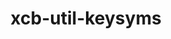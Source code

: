 ---
title: "xcb-util-keysyms"
layout: cache
categories: [package, develop]
meta: {"compilers": ["gcc@=11.1.0", "gcc@=11.4.0"], "num_specs": 15, "num_specs_by_stack": {"data-vis-sdk": 7, "hep": 8, "root": 15}, "oss": ["ubuntu20.04", "ubuntu22.04"], "platforms": ["linux"], "stacks": ["data-vis-sdk", "hep", "root"], "targets": ["x86_64_v3"], "versions": ["0.4.1"]}
spec_details: [{"compiler": "gcc@=11.1.0", "hash": "suvw5usvysptmvwxtzj4ugmykjr72jrb", "os": "ubuntu20.04", "platform": "linux", "size": "-", "stacks": ["data-vis-sdk", "root"], "tarball": "https://binaries.spack.io/develop/build_cache/linux-ubuntu20.04-x86_64_v3/gcc-11.1.0/xcb-util-keysyms-0.4.1/linux-ubuntu20.04-x86_64_v3-gcc-11.1.0-xcb-util-keysyms-0.4.1-suvw5usvysptmvwxtzj4ugmykjr72jrb.spack", "target": "x86_64_v3", "variants": ["build_system=autotools"], "versions": ["0.4.1"]}, {"compiler": "gcc@=11.1.0", "hash": "ou6mfp4msv6gyu2esr6iwqknualn3kro", "os": "ubuntu20.04", "platform": "linux", "size": "-", "stacks": ["data-vis-sdk", "root"], "tarball": "https://binaries.spack.io/develop/build_cache/linux-ubuntu20.04-x86_64_v3/gcc-11.1.0/xcb-util-keysyms-0.4.1/linux-ubuntu20.04-x86_64_v3-gcc-11.1.0-xcb-util-keysyms-0.4.1-ou6mfp4msv6gyu2esr6iwqknualn3kro.spack", "target": "x86_64_v3", "variants": ["build_system=autotools"], "versions": ["0.4.1"]}, {"compiler": "gcc@=11.1.0", "hash": "yl7pryzegpqqrdiysnbpwkgncx4j7i42", "os": "ubuntu20.04", "platform": "linux", "size": "-", "stacks": ["data-vis-sdk", "root"], "tarball": "https://binaries.spack.io/develop/build_cache/linux-ubuntu20.04-x86_64_v3/gcc-11.1.0/xcb-util-keysyms-0.4.1/linux-ubuntu20.04-x86_64_v3-gcc-11.1.0-xcb-util-keysyms-0.4.1-yl7pryzegpqqrdiysnbpwkgncx4j7i42.spack", "target": "x86_64_v3", "variants": ["build_system=autotools"], "versions": ["0.4.1"]}, {"compiler": "gcc@=11.1.0", "hash": "fhgw7t3mejal2gp4gpvpksofmw3preps", "os": "ubuntu20.04", "platform": "linux", "size": "-", "stacks": ["data-vis-sdk", "root"], "tarball": "https://binaries.spack.io/develop/build_cache/linux-ubuntu20.04-x86_64_v3/gcc-11.1.0/xcb-util-keysyms-0.4.1/linux-ubuntu20.04-x86_64_v3-gcc-11.1.0-xcb-util-keysyms-0.4.1-fhgw7t3mejal2gp4gpvpksofmw3preps.spack", "target": "x86_64_v3", "variants": ["build_system=autotools"], "versions": ["0.4.1"]}, {"compiler": "gcc@=11.1.0", "hash": "f45ct6xzxwwmimor3lwwzbqlxsckvqb2", "os": "ubuntu20.04", "platform": "linux", "size": "-", "stacks": ["data-vis-sdk", "root"], "tarball": "https://binaries.spack.io/develop/build_cache/linux-ubuntu20.04-x86_64_v3/gcc-11.1.0/xcb-util-keysyms-0.4.1/linux-ubuntu20.04-x86_64_v3-gcc-11.1.0-xcb-util-keysyms-0.4.1-f45ct6xzxwwmimor3lwwzbqlxsckvqb2.spack", "target": "x86_64_v3", "variants": ["build_system=autotools"], "versions": ["0.4.1"]}, {"compiler": "gcc@=11.1.0", "hash": "7rwbbkf2zlav5bdwgdwvkadwzjycpioc", "os": "ubuntu20.04", "platform": "linux", "size": "-", "stacks": ["data-vis-sdk", "root"], "tarball": "https://binaries.spack.io/develop/build_cache/linux-ubuntu20.04-x86_64_v3/gcc-11.1.0/xcb-util-keysyms-0.4.1/linux-ubuntu20.04-x86_64_v3-gcc-11.1.0-xcb-util-keysyms-0.4.1-7rwbbkf2zlav5bdwgdwvkadwzjycpioc.spack", "target": "x86_64_v3", "variants": ["build_system=autotools"], "versions": ["0.4.1"]}, {"compiler": "gcc@=11.1.0", "hash": "xjachhmdhtdjytjr2e34kwkdqgbrtg2w", "os": "ubuntu20.04", "platform": "linux", "size": "-", "stacks": ["data-vis-sdk", "root"], "tarball": "https://binaries.spack.io/develop/build_cache/linux-ubuntu20.04-x86_64_v3/gcc-11.1.0/xcb-util-keysyms-0.4.1/linux-ubuntu20.04-x86_64_v3-gcc-11.1.0-xcb-util-keysyms-0.4.1-xjachhmdhtdjytjr2e34kwkdqgbrtg2w.spack", "target": "x86_64_v3", "variants": ["build_system=autotools"], "versions": ["0.4.1"]}, {"compiler": "gcc@=11.4.0", "hash": "l2tffsegvrz2z4tq3efnyyogenvrx7a5", "os": "ubuntu22.04", "platform": "linux", "size": "-", "stacks": ["hep", "root"], "tarball": "https://binaries.spack.io/develop/build_cache/linux-ubuntu22.04-x86_64_v3/gcc-11.4.0/xcb-util-keysyms-0.4.1/linux-ubuntu22.04-x86_64_v3-gcc-11.4.0-xcb-util-keysyms-0.4.1-l2tffsegvrz2z4tq3efnyyogenvrx7a5.spack", "target": "x86_64_v3", "variants": ["build_system=autotools"], "versions": ["0.4.1"]}, {"compiler": "gcc@=11.4.0", "hash": "xbl3txturd2xc3j4gb42ogwluhau7xtf", "os": "ubuntu22.04", "platform": "linux", "size": "-", "stacks": ["hep", "root"], "tarball": "https://binaries.spack.io/develop/build_cache/linux-ubuntu22.04-x86_64_v3/gcc-11.4.0/xcb-util-keysyms-0.4.1/linux-ubuntu22.04-x86_64_v3-gcc-11.4.0-xcb-util-keysyms-0.4.1-xbl3txturd2xc3j4gb42ogwluhau7xtf.spack", "target": "x86_64_v3", "variants": ["build_system=autotools"], "versions": ["0.4.1"]}, {"compiler": "gcc@=11.4.0", "hash": "qq7zdidrlcpbv3znmgpy5soj5xtb6oum", "os": "ubuntu22.04", "platform": "linux", "size": "-", "stacks": ["hep", "root"], "tarball": "https://binaries.spack.io/develop/build_cache/linux-ubuntu22.04-x86_64_v3/gcc-11.4.0/xcb-util-keysyms-0.4.1/linux-ubuntu22.04-x86_64_v3-gcc-11.4.0-xcb-util-keysyms-0.4.1-qq7zdidrlcpbv3znmgpy5soj5xtb6oum.spack", "target": "x86_64_v3", "variants": ["build_system=autotools"], "versions": ["0.4.1"]}, {"compiler": "gcc@=11.4.0", "hash": "tvnftwkt3d75nar3cdxlpjhnsuqwtf6p", "os": "ubuntu22.04", "platform": "linux", "size": "-", "stacks": ["hep", "root"], "tarball": "https://binaries.spack.io/develop/build_cache/linux-ubuntu22.04-x86_64_v3/gcc-11.4.0/xcb-util-keysyms-0.4.1/linux-ubuntu22.04-x86_64_v3-gcc-11.4.0-xcb-util-keysyms-0.4.1-tvnftwkt3d75nar3cdxlpjhnsuqwtf6p.spack", "target": "x86_64_v3", "variants": ["build_system=autotools"], "versions": ["0.4.1"]}, {"compiler": "gcc@=11.4.0", "hash": "65uyalldck53hkcis3kgpa6rnvk5ng7m", "os": "ubuntu22.04", "platform": "linux", "size": "-", "stacks": ["hep", "root"], "tarball": "https://binaries.spack.io/develop/build_cache/linux-ubuntu22.04-x86_64_v3/gcc-11.4.0/xcb-util-keysyms-0.4.1/linux-ubuntu22.04-x86_64_v3-gcc-11.4.0-xcb-util-keysyms-0.4.1-65uyalldck53hkcis3kgpa6rnvk5ng7m.spack", "target": "x86_64_v3", "variants": ["build_system=autotools"], "versions": ["0.4.1"]}, {"compiler": "gcc@=11.4.0", "hash": "svdbt3246xsjnweazhacuknpw7zqtvm6", "os": "ubuntu22.04", "platform": "linux", "size": "-", "stacks": ["hep", "root"], "tarball": "https://binaries.spack.io/develop/build_cache/linux-ubuntu22.04-x86_64_v3/gcc-11.4.0/xcb-util-keysyms-0.4.1/linux-ubuntu22.04-x86_64_v3-gcc-11.4.0-xcb-util-keysyms-0.4.1-svdbt3246xsjnweazhacuknpw7zqtvm6.spack", "target": "x86_64_v3", "variants": ["build_system=autotools"], "versions": ["0.4.1"]}, {"compiler": "gcc@=11.4.0", "hash": "4lb3f6wh6rinhue25nsrbu7cky3hzi67", "os": "ubuntu22.04", "platform": "linux", "size": "-", "stacks": ["hep", "root"], "tarball": "https://binaries.spack.io/develop/build_cache/linux-ubuntu22.04-x86_64_v3/gcc-11.4.0/xcb-util-keysyms-0.4.1/linux-ubuntu22.04-x86_64_v3-gcc-11.4.0-xcb-util-keysyms-0.4.1-4lb3f6wh6rinhue25nsrbu7cky3hzi67.spack", "target": "x86_64_v3", "variants": ["build_system=autotools"], "versions": ["0.4.1"]}, {"compiler": "gcc@=11.4.0", "hash": "euzoffeqdelvoomrrpctwke7rbiodvvn", "os": "ubuntu22.04", "platform": "linux", "size": "-", "stacks": ["hep", "root"], "tarball": "https://binaries.spack.io/develop/build_cache/linux-ubuntu22.04-x86_64_v3/gcc-11.4.0/xcb-util-keysyms-0.4.1/linux-ubuntu22.04-x86_64_v3-gcc-11.4.0-xcb-util-keysyms-0.4.1-euzoffeqdelvoomrrpctwke7rbiodvvn.spack", "target": "x86_64_v3", "variants": ["build_system=autotools"], "versions": ["0.4.1"]}]
---